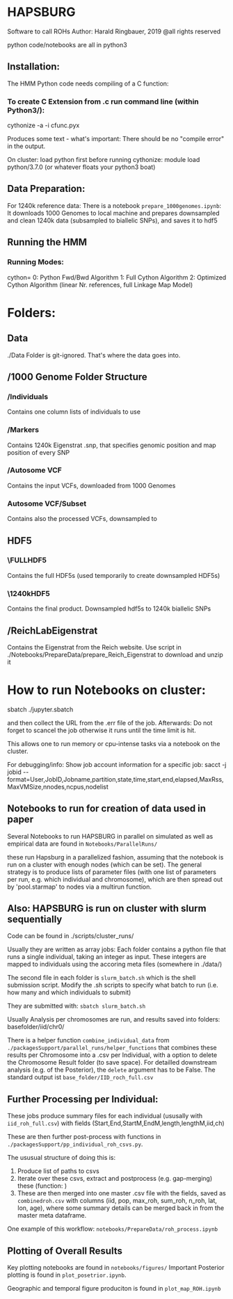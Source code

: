 # HAPSBURG
Software to call ROHs
Author: Harald Ringbauer, 2019
@all rights reserved

python code/notebooks are all in python3

## Installation:
The HMM Python code needs compiling of a C function:

### To create C Extension from .c run command line (within Python3/):
cythonize -a -i cfunc.pyx

Produces some text - what's important: There should be no "compile error" in the output.

On cluster:
load python first before running cythonize:
module load python/3.7.0
(or whatever floats your python3 boat)

## Data Preparation:
For 1240k reference data:
There is a notebook `prepare_1000genomes.ipynb`:
It downloads 1000 Genomes to local machine and prepares
downsampled and clean 1240k data (subsampled to biallelic SNPs), and saves it to hdf5

## Running the HMM

### Running Modes:
cython=
0: Python Fwd/Bwd Algorithm
1: Full Cython Algorithm
2: Optimized Cython Algorithm (linear Nr. references, full Linkage Map Model)


# Folders:
## Data
./Data Folder is git-ignored. That's where the data goes into.

## /1000 Genome Folder Structure

### /Individuals
Contains one column lists of individuals to use

### /Markers
Contains 1240k Eigenstrat .snp, that specifies genomic position and map position of every SNP

### /Autosome VCF
Contains the input VCFs, downloaded from 1000 Genomes

### Autosome VCF/Subset
Contains also the processed VCFs, downsampled to 

## HDF5
### \FULLHDF5
Contains the full HDF5s (used temporarily to create downsampled HDF5s)

### \1240kHDF5
Contains the final product. Downsampled hdf5s to 1240k biallelic SNPs

## /ReichLabEigenstrat
Contains the Eigenstrat from the Reich website. Use script in ./Notebooks/PrepareData/prepare_Reich_Eigenstrat to download and unzip it



# How to run Notebooks on cluster:
sbatch ./jupyter.sbatch

and then collect the URL from the .err file of the job. Afterwards: Do not forget to scancel the job otherwise it runs until the time limit is hit.

This allows one to run memory or cpu-intense tasks via a notebook on the cluster.

For debugging/info: Show job account information for a specific job:
sacct -j jobid --format=User,JobID,Jobname,partition,state,time,start,end,elapsed,MaxRss,MaxVMSize,nnodes,ncpus,nodelist



## Notebooks to run for creation of data used in paper
Several Notebooks to run HAPSBURG in parallel on simulated as well as empirical data are found in
`Notebooks/ParallelRuns/`

these run Hapsburg in a parallelized fashion, assuming that the notebook is run on a cluster with enough nodes (which can be set). The general strategy is to produce lists of parameter files (with one list of parameters per run, e.g. which individual and chromosome), which are then spread out by 'pool.starmap' to nodes via a multirun function.

## Also: HAPSBURG  is run on cluster with slurm sequentially
Code can be found in ./scripts/cluster_runs/

Usually they are written as array jobs:
Each folder contains a python file that runs a single individual, taking an integer as input. These integers are mapped to individuals using the accoring meta files (somewhere in ./data/)

The second file in each folder is `slurm_batch.sh` which is the shell submission script. Modify the .sh scripts to specify what batch to run (i.e. how many and which individuals to submit)

They are submitted with:
`sbatch slurm_batch.sh`

Usually Analysis per chromosomes are run, and results saved into folders: basefolder/iid/chr0/

There is a helper function `combine_individual_data` from `./packagesSupport/parallel_runs/helper_functions` that combines these results per Chromosome into a .csv per Individual, with a option to delete the Chromosome Result folder (to save space). For detailled downstream analysis (e.g. of the Posterior), the `delete` argument has to be False. The standard output ist `base_folder/IID_roch_full.csv`

## Further Processing per Individual:
These jobs produce summary files for each individual (ususally with `iid_roh_full.csv`) with fields
(Start,End,StartM,EndM,length,lengthM,iid,ch)

These are then further post-process with functions in `./packagesSupport/pp_individual_roh_csvs.py`.

The ususual structure of doing this is:

1) Produce list of paths to csvs
2) Iterate over these csvs, extract and postprocess (e.g. gap-merging) these (function: )
3) These are then merged into one master .csv file with the fields, saved as `combinedroh.csv` with columns
(iid, pop, max_roh, sum_roh, n_roh, lat, lon, age), where some summary details can be merged back in from the master meta dataframe.

One example of this workflow: `notebooks/PrepareData/roh_process.ipynb`

## Plotting of Overall Results
Key plotting notebooks are found in `notebooks/figures/`
Important Posterior plotting is found in `plot_posetrior.ipynb`.

Geographic and temporal figure produciton is found in `plot_map_ROH.ipynb`










